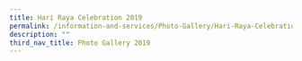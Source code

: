 ```yaml
---
title: Hari Raya Celebration 2019
permalink: /information-and-services/Photo-Gallery/Hari-Raya-Celebration-2019/permalink
description: ""
third_nav_title: Photo Gallery 2019
---
```


